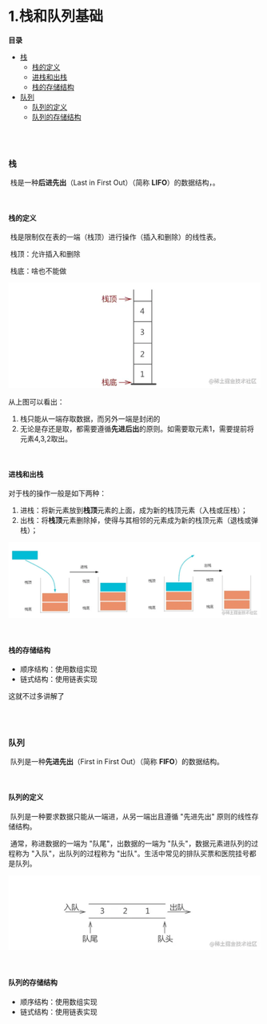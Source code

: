 # 1.栈和队列基础

**目录**

- [栈](#栈)
  - [栈的定义](#栈的定义)
  - [进栈和出栈](#进栈和出栈)
  - [栈的存储结构](#栈的存储结构)
- [队列](#队列)
  - [队列的定义](#队列的定义)
  - [队列的存储结构](#队列的存储结构)



</br></br>

### 栈

​		栈是一种**后进先出**（Last in First Out）（简称 **LIFO**）的数据结构，。



</br>

#### 栈的定义

​		栈是限制仅在表的一端（栈顶）进行操作（插入和删除）的线性表。

​		栈顶：允许插入和删除

​		栈底：啥也不能做

![](https://raw.githubusercontent.com/affectalways/Flee-as-a-bird-to-your-mountain/main/img/%E6%A0%88%E5%92%8C%E9%98%9F%E5%88%971.png)

从上图可以看出：

1. 栈只能从一端存取数据，而另外一端是封闭的
2. 无论是存还是取，都需要遵循**先进后出**的原则。如需要取元素1，需要提前将元素4,3,2取出。



</br>

#### 进栈和出栈

对于栈的操作一般是如下两种：

1. 进栈：将新元素放到**栈顶**元素的上面，成为新的栈顶元素（入栈或压栈）；
2. 出栈：将**栈顶**元素删除掉，使得与其相邻的元素成为新的栈顶元素（退栈或弹栈）；

![](https://raw.githubusercontent.com/affectalways/Flee-as-a-bird-to-your-mountain/main/img/%E6%A0%88%E5%92%8C%E9%98%9F%E5%88%972.png)



</br>

#### 栈的存储结构

- 顺序结构：使用数组实现
- 链式结构：使用链表实现

这就不过多讲解了





</br></br>

### 队列

​		队列是一种**先进先出**（First in First Out）（简称 **FIFO**）的数据结构。



</br>

#### 队列的定义

​		队列是一种要求数据只能从一端进，从另一端出且遵循 "先进先出" 原则的线性存储结构。

​		通常，称进数据的一端为 "队尾"，出数据的一端为 "队头"，数据元素进队列的过程称为 "入队"，出队列的过程称为 "出队"。生活中常见的排队买票和医院挂号都是队列。

![](https://raw.githubusercontent.com/affectalways/Flee-as-a-bird-to-your-mountain/main/img/%E6%A0%88%E5%92%8C%E9%98%9F%E5%88%973.png)

</br>

#### 队列的存储结构

- 顺序结构：使用数组实现
- 链式结构：使用链表实现